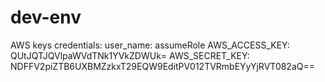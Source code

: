 # dev-env
AWS keys
credentials:
 user_name: assumeRole
 AWS_ACCESS_KEY: QUtJQTJQVlpaWVdTNk1YVkZDWUk=
 AWS_SECRET_KEY: NDFFV2piZTB6UXBMZzkxT29EQW9EditPV012TVRmbEYyYjRVT082aQ==
